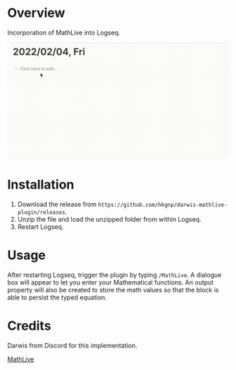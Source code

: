 # Overview

Incorporation of MathLive into Logseq.

![](/screenshots/demo.gif)

# Installation

1. Download the release from `https://github.com/hkgnp/darwis-mathlive-plugin/releases`.
2. Unzip the file and load the unzipped folder from within Logseq.
3. Restart Logseq.

# Usage

After restarting Logseq, trigger the plugin by typing `/MathLive`. A dialogue box will appear to let you enter your Mathematical functions. An output property will also be created to store the math values so that the block is able to persist the typed equation.

# Credits

Darwis from Discord for this implementation.

[MathLive](https://cortexjs.io/mathlive)
